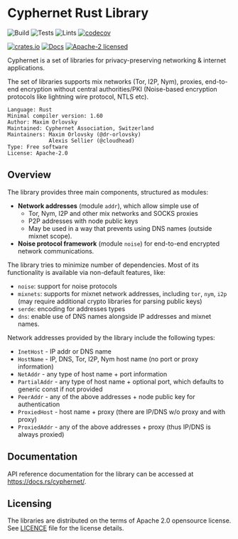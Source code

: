 # Cyphernet Rust Library

![Build](https://github.com/Cyphernet-WG/rust-cyphernet/workflows/Build/badge.svg)
![Tests](https://github.com/Cyphernet-WG/rust-cyphernet/workflows/Tests/badge.svg)
![Lints](https://github.com/Cyphernet-WG/rust-cyphernet/workflows/Lints/badge.svg)
[![codecov](https://codecov.io/gh/Cyphernet-WG/rust-cyphernet/branch/master/graph/badge.svg)](https://codecov.io/gh/Cyphernet-WG/rust-cyphernet)

[![crates.io](https://img.shields.io/crates/v/cyphernet)](https://crates.io/crates/cyphernet)
[![Docs](https://docs.rs/cyphernet/badge.svg)](https://docs.rs/cyphernet)
[![Apache-2 licensed](https://img.shields.io/crates/l/cyphernet)](./LICENSE)

Cyphernet is a set of libraries for privacy-preserving networking & internet
applications.

The set of libraries supports mix networks (Tor, I2P, Nym), proxies, end-to-end
encryption without central authorities/PKI (Noise-based encryption protocols 
like lightning wire protocol, NTLS etc).


    Language: Rust
    Minimal compiler version: 1.60
    Author: Maxim Orlovsky
    Maintained: Cyphernet Association, Switzerland
    Maintainers: Maxim Orlovsky (@dr-orlovsky)
                 Alexis Sellier (@cloudhead)
    Type: Free software
    License: Apache-2.0
 
## Overview

The library provides three main components, structured as modules:
- **Network addresses** (module `addr`), which allow simple use of
    - Tor, Nym, I2P and other mix networks and SOCKS proxies
    - P2P addresses with node public keys
    - May be used in a way that prevents using DNS names (outside mixnet scope).
- **Noise protocol framework** (module `noise`) for end-to-end encrypted
  network communications.

The library tries to minimize number of dependencies. Most of its functionality
is available via non-default features, like:
- `noise`: support for noise protocols
- `mixnets`: supports for mixnet network addresses, including `tor`, `nym`, 
             `i2p` (may require additional crypto libraries for parsing public 
             keys)
- `serde`: encoding for addresses types
- `dns`: enable use of DNS names alongside IP addresses and mixnet names.

Network addresses provided by the library include the following types:
* `InetHost` - IP addr or DNS name
* `HostName` - IP, DNS, Tor, I2P, Nym host name (no port or proxy information)
* `NetAddr` - any type of host name + port information
* `PartialAddr` - any type of host name + optional port, which defaults to 
                  generic const if not provided
* `PeerAddr` - any of the above addresses + node public key for authentication
* `ProxiedHost` - host name + proxy (there are IP/DNS w/o proxy and with proxy)
* `ProxiedAddr` - any of the above addresses + proxy (thus IP/DNS is always 
                  proxied)


## Documentation

API reference documentation for the library can be accessed at
<https://docs.rs/cyphernet/>.


## Licensing

The libraries are distributed on the terms of Apache 2.0 opensource license.
See [LICENCE](LICENSE) file for the license details.
